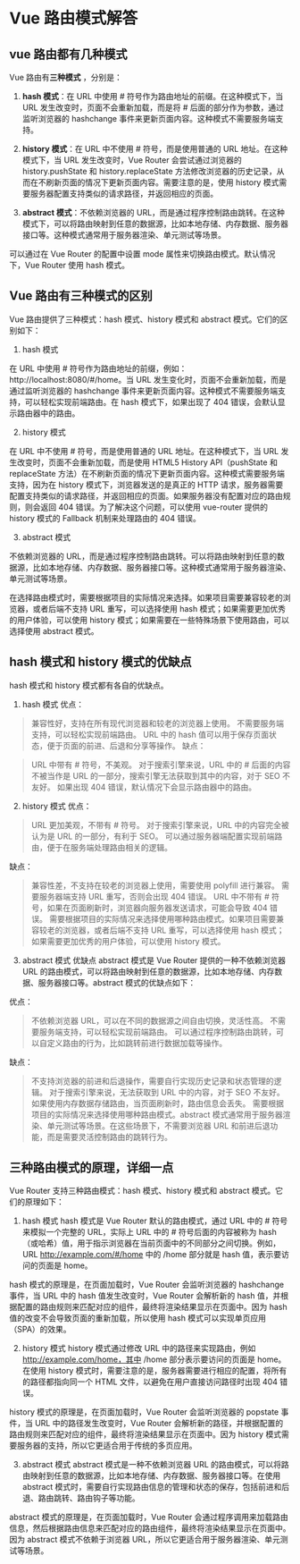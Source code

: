 # Vue 路由模式解答

## vue 路由都有几种模式
Vue 路由有**三种模式**  ，分别是：

1. **hash 模式**：在 URL 中使用 # 符号作为路由地址的前缀。在这种模式下，当 URL 发生改变时，页面不会重新加载，而是将 # 后面的部分作为参数，通过监听浏览器的 hashchange 事件来更新页面内容。这种模式不需要服务端支持。

2. **history 模式**：在 URL 中不使用 # 符号，而是使用普通的 URL 地址。在这种模式下，当 URL 发生改变时，Vue Router 会尝试通过浏览器的 history.pushState 和 history.replaceState 方法修改浏览器的历史记录，从而在不刷新页面的情况下更新页面内容。需要注意的是，使用 history 模式需要服务器配置支持类似的请求路径，并返回相应的页面。

3. **abstract 模式**：不依赖浏览器的 URL，而是通过程序控制路由跳转。在这种模式下，可以将路由映射到任意的数据源，比如本地存储、内存数据、服务器接口等。这种模式通常用于服务器渲染、单元测试等场景。

可以通过在 Vue Router 的配置中设置 mode 属性来切换路由模式。默认情况下，Vue Router 使用 hash 模式。

## Vue 路由有三种模式的区别
Vue 路由提供了三种模式：hash 模式、history 模式和 abstract 模式。它们的区别如下：

1. hash 模式

在 URL 中使用 # 符号作为路由地址的前缀，例如：http://localhost:8080/#/home。当 URL 发生变化时，页面不会重新加载，而是通过监听浏览器的 hashchange 事件来更新页面内容。这种模式不需要服务端支持，可以轻松实现前端路由。在 hash 模式下，如果出现了 404 错误，会默认显示路由器中的路由。

2. history 模式

在 URL 中不使用 # 符号，而是使用普通的 URL 地址。在这种模式下，当 URL 发生改变时，页面不会重新加载，而是使用 HTML5 History API（pushState 和 replaceState 方法）在不刷新页面的情况下更新页面内容。这种模式需要服务端支持，因为在 history 模式下，浏览器发送的是真正的 HTTP 请求，服务器需要配置支持类似的请求路径，并返回相应的页面。如果服务器没有配置对应的路由规则，则会返回 404 错误。为了解决这个问题，可以使用 vue-router 提供的 history 模式的 Fallback 机制来处理路由的 404 错误。

3. abstract 模式

不依赖浏览器的 URL，而是通过程序控制路由跳转。可以将路由映射到任意的数据源，比如本地存储、内存数据、服务器接口等。这种模式通常用于服务器渲染、单元测试等场景。

在选择路由模式时，需要根据项目的实际情况来选择。如果项目需要兼容较老的浏览器，或者后端不支持 URL 重写，可以选择使用 hash 模式；如果需要更加优秀的用户体验，可以使用 history 模式；如果需要在一些特殊场景下使用路由，可以选择使用 abstract 模式。

## hash 模式和 history 模式的优缺点
hash 模式和 history 模式都有各自的优缺点。

1. hash 模式
优点：

> 兼容性好，支持在所有现代浏览器和较老的浏览器上使用。
> 不需要服务端支持，可以轻松实现前端路由。
> URL 中的 hash 值可以用于保存页面状态，便于页面的前进、后退和分享等操作。
缺点：

> URL 中带有 # 符号，不美观。
> 对于搜索引擎来说，URL 中的 # 后面的内容不被当作是 URL 的一部分，搜索引擎无法获取到其中的内容，对于 SEO 不友好。
> 如果出现 404 错误，默认情况下会显示路由器中的路由。

2. history 模式
优点：

> URL 更加美观，不带有 # 符号。
> 对于搜索引擎来说，URL 中的内容完全被认为是 URL 的一部分，有利于 SEO。
> 可以通过服务器端配置实现前端路由，便于在服务端处理路由相关的逻辑。

缺点：

> 兼容性差，不支持在较老的浏览器上使用，需要使用 polyfill 进行兼容。
> 需要服务器端支持 URL 重写，否则会出现 404 错误。
> URL 中不带有 # 符号，如果在页面刷新时，浏览器向服务器发送请求，可能会导致 404 错误。
> 需要根据项目的实际情况来选择使用哪种路由模式。如果项目需要兼容较老的浏览器，或者后端不支持 URL 重写，可以选择使用 hash 模式；如果需要更加优秀的用户体验，可以使用 history 模式。

3. abstract 模式 优缺点
abstract 模式是 Vue Router 提供的一种不依赖浏览器 URL 的路由模式，可以将路由映射到任意的数据源，比如本地存储、内存数据、服务器接口等。abstract 模式的优缺点如下：

优点：

> 不依赖浏览器 URL，可以在不同的数据源之间自由切换，灵活性高。
> 不需要服务端支持，可以轻松实现前端路由。
> 可以通过程序控制路由跳转，可以自定义路由的行为，比如跳转前进行数据加载等操作。 

缺点：

> 不支持浏览器的前进和后退操作，需要自行实现历史记录和状态管理的逻辑。
> 对于搜索引擎来说，无法获取到 URL 中的内容，对于 SEO 不友好。
> 如果使用内存数据存储路由，当页面刷新时，路由信息会丢失。
> 需要根据项目的实际情况来选择使用哪种路由模式。abstract 模式通常用于服务器渲染、单元测试等场景。在这些场景下，不需要浏览器 URL 和前进后退功能，而是需要灵活控制路由的跳转行为。

## 三种路由模式的原理，详细一点
Vue Router 支持三种路由模式：hash 模式、history 模式和 abstract 模式。它们的原理如下：

1. hash 模式
hash 模式是 Vue Router 默认的路由模式，通过 URL 中的 # 符号来模拟一个完整的 URL，实际上 URL 中的 # 符号后面的内容被称为 hash（或哈希）值，用于指示浏览器在当前页面中的不同部分之间切换。例如，URL http://example.com/#/home 中的 /home 部分就是 hash 值，表示要访问的页面是 home。

hash 模式的原理是，在页面加载时，Vue Router 会监听浏览器的 hashchange 事件，当 URL 中的 hash 值发生改变时，Vue Router 会解析新的 hash 值，并根据配置的路由规则来匹配对应的组件，最终将渲染结果显示在页面中。因为 hash 值的改变不会导致页面的重新加载，所以使用 hash 模式可以实现单页应用（SPA）的效果。

2. history 模式
history 模式通过修改 URL 中的路径来实现路由，例如 http://example.com/home，其中 /home 部分表示要访问的页面是 home。在使用 history 模式时，需要注意的是，服务器需要进行相应的配置，将所有的路径都指向同一个 HTML 文件，以避免在用户直接访问路径时出现 404 错误。

history 模式的原理是，在页面加载时，Vue Router 会监听浏览器的 popstate 事件，当 URL 中的路径发生改变时，Vue Router 会解析新的路径，并根据配置的路由规则来匹配对应的组件，最终将渲染结果显示在页面中。因为 history 模式需要服务器的支持，所以它更适合用于传统的多页应用。

3. abstract 模式
abstract 模式是一种不依赖浏览器 URL 的路由模式，可以将路由映射到任意的数据源，比如本地存储、内存数据、服务器接口等。在使用 abstract 模式时，需要自行实现路由信息的管理和状态的保存，包括前进和后退、路由跳转、路由钩子等功能。

abstract 模式的原理是，在页面加载时，Vue Router 会通过程序调用来加载路由信息，然后根据路由信息来匹配对应的路由组件，最终将渲染结果显示在页面中。因为 abstract 模式不依赖于浏览器 URL，所以它更适合用于服务器渲染、单元测试等场景。